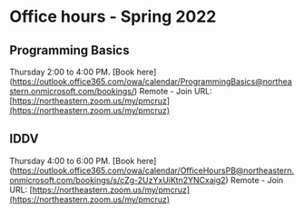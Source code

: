 # Office hours - Spring 2022

## Programming Basics
Thursday 2:00 to 4:00 PM.
[Book here] (https://outlook.office365.com/owa/calendar/ProgrammingBasics@northeastern.onmicrosoft.com/bookings/)
Remote - Join URL: [https://northeastern.zoom.us/my/pmcruz](https://northeastern.zoom.us/my/pmcruz)

## IDDV
Thursday 4:00 to 6:00 PM.
[Book here] (https://outlook.office365.com/owa/calendar/OfficeHoursPB@northeastern.onmicrosoft.com/bookings/s/cZg-2UzYxUiKtn2YNCxaig2)
Remote - Join URL: [https://northeastern.zoom.us/my/pmcruz](https://northeastern.zoom.us/my/pmcruz)
